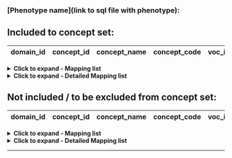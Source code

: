 ### [Phenotype name](link to sql file with phenotype):

## Included to concept set:
|domain_id|concept_id|concept_name|concept_code|voc_id
|---|---|---|---|---|


<details><summary><strong>Click to expand - Mapping list</strong></summary>
<p>

|domain_id|concept_id|concept_name|voc_id|source_voc_id|source_code
|---|---|---|---|---|---|


</p>
</details>

<details><summary><strong>Click to expand - Detailed Mapping list</strong></summary>
<p>

|source_code_description|source_code|source_voc_id|concept_id|concept_name|concept_code|concept_class_id|domain_id|voc_id
|---|---|---|---|---|---|---|---|---|

</p>
</details>


## Not included / to be excluded from concept set:
|domain_id|concept_id|concept_name|concept_code|voc_id
|---|---|---|---|---|


<details><summary><strong>Click to expand - Mapping list</strong></summary>
<p>

|domain_id|concept_id|concept_name|voc_id|source_voc_id|source_code
|---|---|---|---|---|---|


</p>
</details>

<details><summary><strong>Click to expand - Detailed Mapping list</strong></summary>
<p>

|source_code_description|source_code|source_voc_id|concept_id|concept_name|concept_code|concept_class_id|domain_id|voc_id
|---|---|---|---|---|---|---|---|---|


</p>
</details>



***